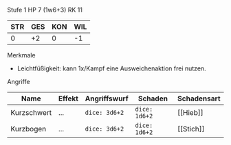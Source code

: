 Stufe 1
HP 7 (1w6+3)
RK 11


| STR | GES | KON | WIL |
| --- | --- | --- | --- |
| 0   | +2  | 0   | -1  |


Merkmale
- Leichtfüßigkeit: kann 1x/Kampf eine Ausweichenaktion frei nutzen. 

Angriffe 

| Name        | Effekt | Angriffswurf  | Schaden       | Schadensart |
| ----------- | ------ | ------------- | ------------- | ----------- |
| Kurzschwert | ...    | `dice: 3d6+2` | `dice: 1d6+2` | [[Hieb]]    |
| Kurzbogen   | ...    | `dice: 3d6+2` | `dice: 1d6+2` | [[Stich]]   |
